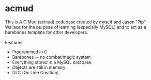 acmud
=====

This is A C Mud (acmud) codebase created by myself and Jason "Pip" Wallace for the purpose of learning (especially MySQL) and to act as a barebones template for other developers.
<br>
<br>
Features:
<ul>
  <li>Programmed in C</li>
	<li>Barebones -- no combat/magic system</li>
	<li>Everything stored in a MySQL database</li>
	<li>Objects are still in memory</li>
	<li>OLC (On Line Creation)</li>
</ul>

